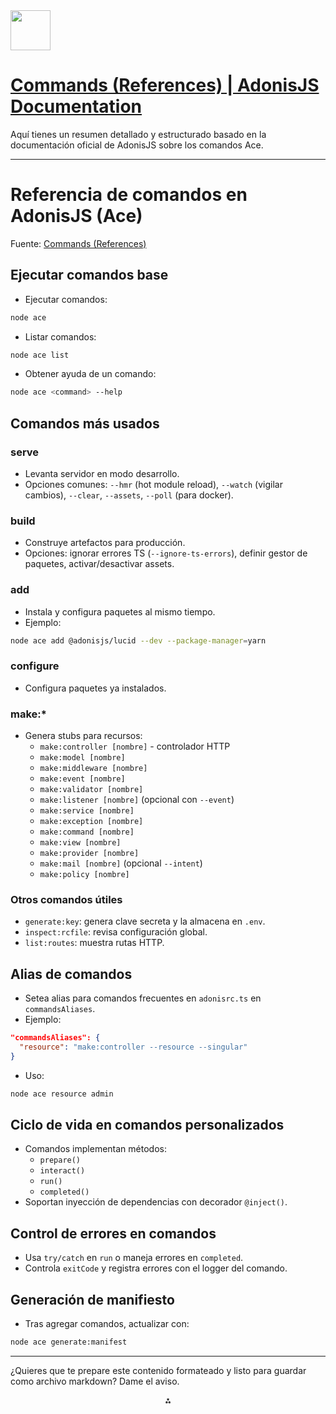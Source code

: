 <img src="https://r2cdn.perplexity.ai/pplx-full-logo-primary-dark%402x.png" style="height:64px;margin-right:32px"/>

# [Commands (References) | AdonisJS Documentation](https://docs.adonisjs.com/guides/references/commands)

Aquí tienes un resumen detallado y estructurado basado en la documentación oficial de AdonisJS sobre los comandos Ace.

***

# Referencia de comandos en AdonisJS (Ace)

Fuente: [Commands (References)](https://docs.adonisjs.com/)

## Ejecutar comandos base

- Ejecutar comandos:

```bash
node ace
```

- Listar comandos:

```bash
node ace list
```

- Obtener ayuda de un comando:

```bash
node ace <command> --help
```


## Comandos más usados

### serve

- Levanta servidor en modo desarrollo.
- Opciones comunes:
`--hmr` (hot module reload), `--watch` (vigilar cambios), `--clear`, `--assets`, `--poll` (para docker).


### build

- Construye artefactos para producción.
- Opciones: ignorar errores TS (`--ignore-ts-errors`), definir gestor de paquetes, activar/desactivar assets.


### add

- Instala y configura paquetes al mismo tiempo.
- Ejemplo:

```bash
node ace add @adonisjs/lucid --dev --package-manager=yarn
```


### configure

- Configura paquetes ya instalados.


### make:\*

- Genera stubs para recursos:
    - `make:controller [nombre]` - controlador HTTP
    - `make:model [nombre]`
    - `make:middleware [nombre]`
    - `make:event [nombre]`
    - `make:validator [nombre]`
    - `make:listener [nombre]` (opcional con `--event`)
    - `make:service [nombre]`
    - `make:exception [nombre]`
    - `make:command [nombre]`
    - `make:view [nombre]`
    - `make:provider [nombre]`
    - `make:mail [nombre]` (opcional `--intent`)
    - `make:policy [nombre]`


### Otros comandos útiles

- `generate:key`: genera clave secreta y la almacena en `.env`.
- `inspect:rcfile`: revisa configuración global.
- `list:routes`: muestra rutas HTTP.


## Alias de comandos

- Setea alias para comandos frecuentes en `adonisrc.ts` en `commandsAliases`.
- Ejemplo:

```json
"commandsAliases": {
  "resource": "make:controller --resource --singular"
}
```

- Uso:

```bash
node ace resource admin
```


## Ciclo de vida en comandos personalizados

- Comandos implementan métodos:
    - `prepare()`
    - `interact()`
    - `run()`
    - `completed()`
- Soportan inyección de dependencias con decorador `@inject()`.


## Control de errores en comandos

- Usa `try/catch` en `run` o maneja errores en `completed`.
- Controla `exitCode` y registra errores con el logger del comando.


## Generación de manifiesto

- Tras agregar comandos, actualizar con:

```bash
node ace generate:manifest
```


***

¿Quieres que te prepare este contenido formateado y listo para guardar como archivo markdown? Dame el aviso.

<div style="text-align: center">⁂</div>

[^1]: https://docs.adonisjs.com/guides/references/commands

[^2]: https://docs.adonisjs.com/guides/ace/introduction

[^3]: https://v5-docs.adonisjs.com/guides/ace-commandline

[^4]: https://legacy.adonisjs.com/docs/4.1/ace

[^5]: https://docs.adonisjs.com/guides/ace/creating-commands

[^6]: https://legacy.adonisjs.com/docs/4.0/ace

[^7]: https://docs.adonisjs.com/guides/ace/arguments

[^8]: https://docs.adonisjs.com/guides/ace/prompts

[^9]: https://docs.adonisjs.com/guides/references/commands

[^10]: https://docs.adonisjs.com/guides/ace/terminal-ui

[^11]: https://www.npmjs.com/package/@adonisjs/ace

